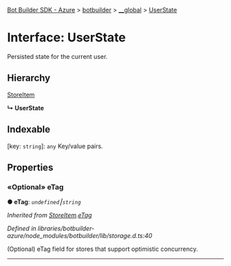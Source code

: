 [Bot Builder SDK - Azure](../README.md) > [botbuilder](../modules/botbuilder.md) > [__global](../modules/botbuilder.__global.md) > [UserState](../interfaces/botbuilder.__global.userstate.md)



# Interface: UserState


Persisted state for the current user.

## Hierarchy


 [StoreItem](botbuilder.storeitem.md)

**↳ UserState**







## Indexable

\[key: `string`\]:&nbsp;`any`
Key/value pairs.



## Properties
<a id="etag"></a>

### «Optional» eTag

**●  eTag**:  *`undefined`⎮`string`* 

*Inherited from [StoreItem](botbuilder.storeitem.md).[eTag](botbuilder.storeitem.md#etag)*

*Defined in libraries/botbuilder-azure/node_modules/botbuilder/lib/storage.d.ts:40*



(Optional) eTag field for stores that support optimistic concurrency.




___


